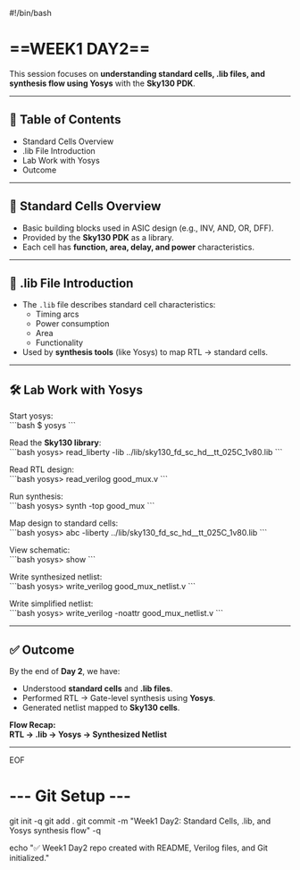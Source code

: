 #!/bin/bash

# ==WEEK1 DAY2==  

This session focuses on **understanding standard cells, .lib files, and synthesis flow using Yosys** with the **Sky130 PDK**.  

---

## 📂 Table of Contents  
- Standard Cells Overview  
- .lib File Introduction  
- Lab Work with Yosys  
- Outcome  

---

## 🔹 Standard Cells Overview  
- Basic building blocks used in ASIC design (e.g., INV, AND, OR, DFF).  
- Provided by the **Sky130 PDK** as a library.  
- Each cell has **function, area, delay, and power** characteristics.  

---

## 🔹 .lib File Introduction  
- The `.lib` file describes standard cell characteristics:  
  - Timing arcs  
  - Power consumption  
  - Area  
  - Functionality  
- Used by **synthesis tools** (like Yosys) to map RTL → standard cells.  

---

## 🛠️ Lab Work with Yosys  

Start yosys:  
\`\`\`bash
$ yosys
\`\`\`

Read the **Sky130 library**:  
\`\`\`bash
yosys> read_liberty -lib ../lib/sky130_fd_sc_hd__tt_025C_1v80.lib
\`\`\`

Read RTL design:  
\`\`\`bash
yosys> read_verilog good_mux.v
\`\`\`

Run synthesis:  
\`\`\`bash
yosys> synth -top good_mux
\`\`\`

Map design to standard cells:  
\`\`\`bash
yosys> abc -liberty ../lib/sky130_fd_sc_hd__tt_025C_1v80.lib
\`\`\`

View schematic:  
\`\`\`bash
yosys> show
\`\`\`

Write synthesized netlist:  
\`\`\`bash
yosys> write_verilog good_mux_netlist.v
\`\`\`

Write simplified netlist:  
\`\`\`bash
yosys> write_verilog -noattr good_mux_netlist.v
\`\`\`

---

## ✅ Outcome  

By the end of **Day 2**, we have:  
- Understood **standard cells** and **.lib files**.  
- Performed RTL → Gate-level synthesis using **Yosys**.  
- Generated netlist mapped to **Sky130 cells**.  

**Flow Recap:**  
**RTL → .lib → Yosys → Synthesized Netlist**

---
EOF


# --- Git Setup ---
git init -q
git add .
git commit -m "Week1 Day2: Standard Cells, .lib, and Yosys synthesis flow" -q

echo "✅ Week1 Day2 repo created with README, Verilog files, and Git initialized."

